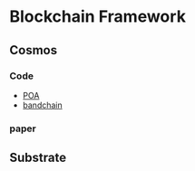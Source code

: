 # Blockchain Framework

## Cosmos

### Code

- [POA](https://github.com/allinbits/modules)
- [bandchain](https://github.com/allinbits/bandchain)

### paper


## Substrate
